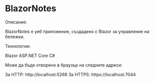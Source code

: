 # BlazorNotes

Описание:

BlazorNotes е уеб приложение, създадено с Blazor за управление на бележки.


Технологии:

Blazor
ASP.NET Core
C#


Може да бъде отворено в браузър на следните адреси:

За HTTP: http://localhost:5269
За HTTPS: https://localhost:7044
